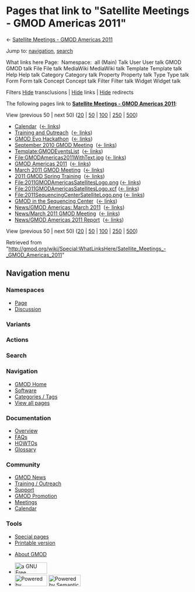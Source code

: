 <div id="mw-page-base" class="noprint">

</div>

<div id="mw-head-base" class="noprint">

</div>

<div id="content" class="mw-body" role="main">

<span id="top"></span>

<div id="mw-js-message" style="display:none;">

</div>



# <span dir="auto">Pages that link to "Satellite Meetings - GMOD Americas 2011"</span>

<div id="bodyContent">

<div id="contentSub">

← [Satellite Meetings - GMOD Americas
2011](/wiki/Satellite_Meetings_-_GMOD_Americas_2011 "Satellite Meetings - GMOD Americas 2011")

</div>

<div id="jump-to-nav" class="mw-jump">

Jump to: [navigation](#mw-navigation), [search](#p-search)

</div>

<div id="mw-content-text">

What links here Page:  Namespace:  all (Main) Talk User User talk GMOD
GMOD talk File File talk MediaWiki MediaWiki talk Template Template talk
Help Help talk Category Category talk Property Property talk Type Type
talk Form Form talk Concept Concept talk Filter Filter talk Widget
Widget talk

Filters
[Hide](/mediawiki/index.php?title=Special:WhatLinksHere/Satellite_Meetings_-_GMOD_Americas_2011&hidetrans=1 "Special:WhatLinksHere/Satellite Meetings - GMOD Americas 2011")
transclusions \|
[Hide](/mediawiki/index.php?title=Special:WhatLinksHere/Satellite_Meetings_-_GMOD_Americas_2011&hidelinks=1 "Special:WhatLinksHere/Satellite Meetings - GMOD Americas 2011")
links \|
[Hide](/mediawiki/index.php?title=Special:WhatLinksHere/Satellite_Meetings_-_GMOD_Americas_2011&hideredirs=1 "Special:WhatLinksHere/Satellite Meetings - GMOD Americas 2011")
redirects

The following pages link to **[Satellite Meetings - GMOD Americas
2011](/wiki/Satellite_Meetings_-_GMOD_Americas_2011 "Satellite Meetings - GMOD Americas 2011")**:

View (previous 50 \| next 50)
([20](/mediawiki/index.php?title=Special:WhatLinksHere/Satellite_Meetings_-_GMOD_Americas_2011&limit=20 "Special:WhatLinksHere/Satellite Meetings - GMOD Americas 2011")
\|
[50](/mediawiki/index.php?title=Special:WhatLinksHere/Satellite_Meetings_-_GMOD_Americas_2011&limit=50 "Special:WhatLinksHere/Satellite Meetings - GMOD Americas 2011")
\|
[100](/mediawiki/index.php?title=Special:WhatLinksHere/Satellite_Meetings_-_GMOD_Americas_2011&limit=100 "Special:WhatLinksHere/Satellite Meetings - GMOD Americas 2011")
\|
[250](/mediawiki/index.php?title=Special:WhatLinksHere/Satellite_Meetings_-_GMOD_Americas_2011&limit=250 "Special:WhatLinksHere/Satellite Meetings - GMOD Americas 2011")
\|
[500](/mediawiki/index.php?title=Special:WhatLinksHere/Satellite_Meetings_-_GMOD_Americas_2011&limit=500 "Special:WhatLinksHere/Satellite Meetings - GMOD Americas 2011"))

- [Calendar](/wiki/Calendar "Calendar") ‎
  <span class="mw-whatlinkshere-tools">([←
  links](/mediawiki/index.php?title=Special:WhatLinksHere&target=Calendar "Special:WhatLinksHere"))</span>
- [Training and
  Outreach](/wiki/Training_and_Outreach "Training and Outreach") ‎
  <span class="mw-whatlinkshere-tools">([←
  links](/mediawiki/index.php?title=Special:WhatLinksHere&target=Training+and+Outreach "Special:WhatLinksHere"))</span>
- [GMOD Evo Hackathon](/wiki/GMOD_Evo_Hackathon "GMOD Evo Hackathon") ‎
  <span class="mw-whatlinkshere-tools">([←
  links](/mediawiki/index.php?title=Special:WhatLinksHere&target=GMOD+Evo+Hackathon "Special:WhatLinksHere"))</span>
- [September 2010 GMOD
  Meeting](/wiki/September_2010_GMOD_Meeting "September 2010 GMOD Meeting")
  ‎ <span class="mw-whatlinkshere-tools">([←
  links](/mediawiki/index.php?title=Special:WhatLinksHere&target=September+2010+GMOD+Meeting "Special:WhatLinksHere"))</span>
- [Template:GMODEventsList](/wiki/Template:GMODEventsList "Template:GMODEventsList")
  ‎ <span class="mw-whatlinkshere-tools">([←
  links](/mediawiki/index.php?title=Special:WhatLinksHere&target=Template%3AGMODEventsList "Special:WhatLinksHere"))</span>
- [File:GMODAmericas2011WithText.jpg](/wiki/File:GMODAmericas2011WithText.jpg "File:GMODAmericas2011WithText.jpg")
  ‎ <span class="mw-whatlinkshere-tools">([←
  links](/mediawiki/index.php?title=Special:WhatLinksHere&target=File%3AGMODAmericas2011WithText.jpg "Special:WhatLinksHere"))</span>
- [GMOD Americas 2011](/wiki/GMOD_Americas_2011 "GMOD Americas 2011") ‎
  <span class="mw-whatlinkshere-tools">([←
  links](/mediawiki/index.php?title=Special:WhatLinksHere&target=GMOD+Americas+2011 "Special:WhatLinksHere"))</span>
- [March 2011 GMOD
  Meeting](/wiki/March_2011_GMOD_Meeting "March 2011 GMOD Meeting") ‎
  <span class="mw-whatlinkshere-tools">([←
  links](/mediawiki/index.php?title=Special:WhatLinksHere&target=March+2011+GMOD+Meeting "Special:WhatLinksHere"))</span>
- [2011 GMOD Spring
  Training](/wiki/2011_GMOD_Spring_Training "2011 GMOD Spring Training")
  ‎ <span class="mw-whatlinkshere-tools">([←
  links](/mediawiki/index.php?title=Special:WhatLinksHere&target=2011+GMOD+Spring+Training "Special:WhatLinksHere"))</span>
- [File:2011GMODAmericasSatellitesLogo.png](/wiki/File:2011GMODAmericasSatellitesLogo.png "File:2011GMODAmericasSatellitesLogo.png")
  ‎ <span class="mw-whatlinkshere-tools">([←
  links](/mediawiki/index.php?title=Special:WhatLinksHere&target=File%3A2011GMODAmericasSatellitesLogo.png "Special:WhatLinksHere"))</span>
- [File:2011GMODAmericasSatellitesLogo.xcf](/wiki/File:2011GMODAmericasSatellitesLogo.xcf "File:2011GMODAmericasSatellitesLogo.xcf")
  ‎ <span class="mw-whatlinkshere-tools">([←
  links](/mediawiki/index.php?title=Special:WhatLinksHere&target=File%3A2011GMODAmericasSatellitesLogo.xcf "Special:WhatLinksHere"))</span>
- [File:2011SequencingCenterSatelliteLogo.png](/wiki/File:2011SequencingCenterSatelliteLogo.png "File:2011SequencingCenterSatelliteLogo.png")
  ‎ <span class="mw-whatlinkshere-tools">([←
  links](/mediawiki/index.php?title=Special:WhatLinksHere&target=File%3A2011SequencingCenterSatelliteLogo.png "Special:WhatLinksHere"))</span>
- [GMOD in the Sequencing
  Center](/wiki/GMOD_in_the_Sequencing_Center "GMOD in the Sequencing Center")
  ‎ <span class="mw-whatlinkshere-tools">([←
  links](/mediawiki/index.php?title=Special:WhatLinksHere&target=GMOD+in+the+Sequencing+Center "Special:WhatLinksHere"))</span>
- [News/GMOD Americas: March
  2011](/wiki/News/GMOD_Americas:_March_2011 "News/GMOD Americas: March 2011")
  ‎ <span class="mw-whatlinkshere-tools">([←
  links](/mediawiki/index.php?title=Special:WhatLinksHere&target=News%2FGMOD+Americas%3A+March+2011 "Special:WhatLinksHere"))</span>
- [News/March 2011 GMOD
  Meeting](/wiki/News/March_2011_GMOD_Meeting "News/March 2011 GMOD Meeting")
  ‎ <span class="mw-whatlinkshere-tools">([←
  links](/mediawiki/index.php?title=Special:WhatLinksHere&target=News%2FMarch+2011+GMOD+Meeting "Special:WhatLinksHere"))</span>
- [News/GMOD Americas 2011
  Report](/wiki/News/GMOD_Americas_2011_Report "News/GMOD Americas 2011 Report")
  ‎ <span class="mw-whatlinkshere-tools">([←
  links](/mediawiki/index.php?title=Special:WhatLinksHere&target=News%2FGMOD+Americas+2011+Report "Special:WhatLinksHere"))</span>

View (previous 50 \| next 50)
([20](/mediawiki/index.php?title=Special:WhatLinksHere/Satellite_Meetings_-_GMOD_Americas_2011&limit=20 "Special:WhatLinksHere/Satellite Meetings - GMOD Americas 2011")
\|
[50](/mediawiki/index.php?title=Special:WhatLinksHere/Satellite_Meetings_-_GMOD_Americas_2011&limit=50 "Special:WhatLinksHere/Satellite Meetings - GMOD Americas 2011")
\|
[100](/mediawiki/index.php?title=Special:WhatLinksHere/Satellite_Meetings_-_GMOD_Americas_2011&limit=100 "Special:WhatLinksHere/Satellite Meetings - GMOD Americas 2011")
\|
[250](/mediawiki/index.php?title=Special:WhatLinksHere/Satellite_Meetings_-_GMOD_Americas_2011&limit=250 "Special:WhatLinksHere/Satellite Meetings - GMOD Americas 2011")
\|
[500](/mediawiki/index.php?title=Special:WhatLinksHere/Satellite_Meetings_-_GMOD_Americas_2011&limit=500 "Special:WhatLinksHere/Satellite Meetings - GMOD Americas 2011"))

</div>

<div class="printfooter">

Retrieved from
"<http://gmod.org/wiki/Special:WhatLinksHere/Satellite_Meetings_-_GMOD_Americas_2011>"

</div>

<div id="catlinks" class="catlinks catlinks-allhidden">

</div>

<div class="visualClear">

</div>

</div>

</div>

<div id="mw-navigation">

## Navigation menu

<div id="mw-head">



<div id="left-navigation">

<div id="p-namespaces" class="vectorTabs" role="navigation"
aria-labelledby="p-namespaces-label">

### Namespaces

- <span id="ca-nstab-main"><a href="/wiki/Satellite_Meetings_-_GMOD_Americas_2011" accesskey="c"
  title="View the content page [c]">Page</a></span>
- <span id="ca-talk"><a
  href="/mediawiki/index.php?title=Talk:Satellite_Meetings_-_GMOD_Americas_2011&amp;action=edit&amp;redlink=1"
  accesskey="t"
  title="Discussion about the content page [t]">Discussion</a></span>

</div>

<div id="p-variants" class="vectorMenu emptyPortlet" role="navigation"
aria-labelledby="p-variants-label">

### 

### Variants[](#)

<div class="menu">

</div>

</div>

</div>

<div id="right-navigation">



<div id="p-cactions" class="vectorMenu emptyPortlet" role="navigation"
aria-labelledby="p-cactions-label">

### Actions[](#)

<div class="menu">

</div>

</div>

<div id="p-search" role="search">

### Search

<div id="simpleSearch">

</div>

</div>

</div>

</div>

<div id="mw-panel">

<div id="p-logo" role="banner">

<a href="/wiki/Main_Page"
style="background-image: url(http://gmod.org/images/GMOD-cogs.png);"
title="Visit the main page"></a>

</div>

<div id="p-Navigation" class="portal" role="navigation"
aria-labelledby="p-Navigation-label">

### Navigation

<div class="body">

- <span id="n-GMOD-Home">[GMOD Home](/wiki/Main_Page)</span>
- <span id="n-Software">[Software](/wiki/GMOD_Components)</span>
- <span id="n-Categories-.2F-Tags">[Categories /
  Tags](/wiki/Categories)</span>
- <span id="n-View-all-pages">[View all
  pages](/wiki/Special:AllPages)</span>

</div>

</div>

<div id="p-Documentation" class="portal" role="navigation"
aria-labelledby="p-Documentation-label">

### Documentation

<div class="body">

- <span id="n-Overview">[Overview](/wiki/Overview)</span>
- <span id="n-FAQs">[FAQs](/wiki/Category:FAQ)</span>
- <span id="n-HOWTOs">[HOWTOs](/wiki/Category:HOWTO)</span>
- <span id="n-Glossary">[Glossary](/wiki/Glossary)</span>

</div>

</div>

<div id="p-Community" class="portal" role="navigation"
aria-labelledby="p-Community-label">

### Community

<div class="body">

- <span id="n-GMOD-News">[GMOD News](/wiki/GMOD_News)</span>
- <span id="n-Training-.2F-Outreach">[Training /
  Outreach](/wiki/Training_and_Outreach)</span>
- <span id="n-Support">[Support](/wiki/Support)</span>
- <span id="n-GMOD-Promotion">[GMOD
  Promotion](/wiki/GMOD_Promotion)</span>
- <span id="n-Meetings">[Meetings](/wiki/Meetings)</span>
- <span id="n-Calendar">[Calendar](/wiki/Calendar)</span>

</div>

</div>

<div id="p-tb" class="portal" role="navigation"
aria-labelledby="p-tb-label">

### Tools

<div class="body">

- <span id="t-specialpages"><a href="/wiki/Special:SpecialPages" accesskey="q"
  title="A list of all special pages [q]">Special pages</a></span>
- <span id="t-print"><a
  href="/mediawiki/index.php?title=Special:WhatLinksHere/Satellite_Meetings_-_GMOD_Americas_2011&amp;printable=yes"
  rel="alternate" accesskey="p"
  title="Printable version of this page [p]">Printable version</a></span>

</div>

</div>

</div>

</div>

<div id="footer" role="contentinfo">

- <span id="footer-places-about">[About
  GMOD](/wiki/GMOD:About "GMOD:About")</span>

<!-- -->

- <span id="footer-copyrightico">[<img src="http://www.gnu.org/graphics/gfdl-logo-small.png" width="88"
  height="31" alt="a GNU Free Documentation License" />](http://www.gnu.org/licenses/fdl-1.3.html)</span>
- <span id="footer-poweredbyico">[<img src="/mediawiki/skins/common/images/poweredby_mediawiki_88x31.png"
  width="88" height="31" alt="Powered by MediaWiki" />](//www.mediawiki.org/)
  [<img
  src="/mediawiki/extensions/SemanticMediaWiki/includes/../resources/images/smw_button.png"
  width="88" height="31" alt="Powered by Semantic MediaWiki" />](https://www.semantic-mediawiki.org/wiki/Semantic_MediaWiki)</span>

<div style="clear:both">

</div>

</div>
